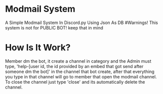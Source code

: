 # Modmail System
A Simple Modmail System In Discord.py Using Json As DB
#Warnings!
This system is not for PUBLIC BOT! keep that in mind
# How Is It Work?
Member dm the bot, it create a channel in category and the Admin must type, 'help-[user id, the id provided by an embed that got send after someone dm the bot]' in the channel that bot create, after that everything you type in that channel will go to member that open the modmail channel. To close the channel just type 'close' and its automatically delete the channel.
